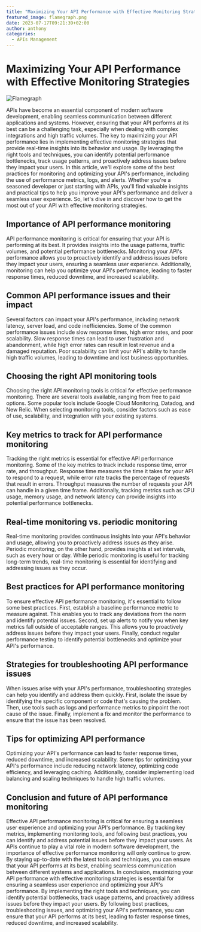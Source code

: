 ```yaml
---
title: "Maximizing Your API Performance with Effective Monitoring Strategies"
featured_image: flamegraph.png
date: 2023-07-17T09:21:39+02:00
author: anthony
categories:
  - APIs Management
---
```


# Maximizing Your API Performance with Effective Monitoring Strategies

![Flamegraph](./flamegraph.png)

APIs have become an essential component of modern software development, enabling seamless communication between different applications and systems. However, ensuring that your API performs at its best can be a challenging task, especially when dealing with complex integrations and high traffic volumes. The key to maximizing your API performance lies in implementing effective monitoring strategies that provide real-time insights into its behavior and usage. By leveraging the right tools and techniques, you can identify potential performance bottlenecks, track usage patterns, and proactively address issues before they impact your users. In this article, we'll explore some of the best practices for monitoring and optimizing your API's performance, including the use of performance metrics, logs, and alerts. Whether you're a seasoned developer or just starting with APIs, you'll find valuable insights and practical tips to help you improve your API's performance and deliver a seamless user experience. So, let's dive in and discover how to get the most out of your API with effective monitoring strategies.

## Importance of API performance monitoring

API performance monitoring is critical for ensuring that your API is performing at its best. It provides insights into the usage patterns, traffic volumes, and potential performance bottlenecks. Monitoring your API's performance allows you to proactively identify and address issues before they impact your users, ensuring a seamless user experience. Additionally, monitoring can help you optimize your API's performance, leading to faster response times, reduced downtime, and increased scalability.

## Common API performance issues and their impact

Several factors can impact your API's performance, including network latency, server load, and code inefficiencies. Some of the common performance issues include slow response times, high error rates, and poor scalability. Slow response times can lead to user frustration and abandonment, while high error rates can result in lost revenue and a damaged reputation. Poor scalability can limit your API's ability to handle high traffic volumes, leading to downtime and lost business opportunities.

## Choosing the right API monitoring tools

Choosing the right API monitoring tools is critical for effective performance monitoring. There are several tools available, ranging from free to paid options. Some popular tools include Google Cloud Monitoring, Datadog, and New Relic. When selecting monitoring tools, consider factors such as ease of use, scalability, and integration with your existing systems.

## Key metrics to track for API performance monitoring

Tracking the right metrics is essential for effective API performance monitoring. Some of the key metrics to track include response time, error rate, and throughput. Response time measures the time it takes for your API to respond to a request, while error rate tracks the percentage of requests that result in errors. Throughput measures the number of requests your API can handle in a given time frame. Additionally, tracking metrics such as CPU usage, memory usage, and network latency can provide insights into potential performance bottlenecks.

## Real-time monitoring vs. periodic monitoring

Real-time monitoring provides continuous insights into your API's behavior and usage, allowing you to proactively address issues as they arise. Periodic monitoring, on the other hand, provides insights at set intervals, such as every hour or day. While periodic monitoring is useful for tracking long-term trends, real-time monitoring is essential for identifying and addressing issues as they occur.

## Best practices for API performance monitoring

To ensure effective API performance monitoring, it's essential to follow some best practices. First, establish a baseline performance metric to measure against. This enables you to track any deviations from the norm and identify potential issues. Second, set up alerts to notify you when key metrics fall outside of acceptable ranges. This allows you to proactively address issues before they impact your users. Finally, conduct regular performance testing to identify potential bottlenecks and optimize your API's performance.

## Strategies for troubleshooting API performance issues

When issues arise with your API's performance, troubleshooting strategies can help you identify and address them quickly. First, isolate the issue by identifying the specific component or code that's causing the problem. Then, use tools such as logs and performance metrics to pinpoint the root cause of the issue. Finally, implement a fix and monitor the performance to ensure that the issue has been resolved.

## Tips for optimizing API performance

Optimizing your API's performance can lead to faster response times, reduced downtime, and increased scalability. Some tips for optimizing your API's performance include reducing network latency, optimizing code efficiency, and leveraging caching. Additionally, consider implementing load balancing and scaling techniques to handle high traffic volumes.

## Conclusion and future of API performance monitoring

Effective API performance monitoring is critical for ensuring a seamless user experience and optimizing your API's performance. By tracking key metrics, implementing monitoring tools, and following best practices, you can identify and address potential issues before they impact your users. As APIs continue to play a vital role in modern software development, the importance of effective performance monitoring will only continue to grow. By staying up-to-date with the latest tools and techniques, you can ensure that your API performs at its best, enabling seamless communication between different systems and applications.
In conclusion, maximizing your API performance with effective monitoring strategies is essential for ensuring a seamless user experience and optimizing your API's performance. By implementing the right tools and techniques, you can identify potential bottlenecks, track usage patterns, and proactively address issues before they impact your users. By following best practices, troubleshooting issues, and optimizing your API's performance, you can ensure that your API performs at its best, leading to faster response times, reduced downtime, and increased scalability.
